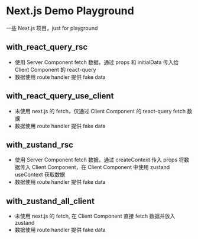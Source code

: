 # Next.js Demo Playground

一些 Next.js 项目，just for playground

## with_react_query_rsc

* 使用 Server Component fetch 数据，通过 props 和 initialData 传入给 Client Component 的 react-query
* 数据使用 route handler 提供 fake data

## with_react_query_use_client 

* 未使用 next.js 的 fetch，仅通过 Client Component 的 react-query fetch 数据
* 数据使用 route handler 提供 fake data

## with_zustand_rsc

* 使用 Server Component fetch 数据，通过 createContext 传入 props 将数据传入 Client Component，在 Client Component 中使用 zustand useContext 获取数据
* 数据使用 route handler 提供 fake data

## with_zustand_all_client

* 未使用 next.js 的 fetch, 在 Client Component 直接 fetch 数据并放入 zustand
* 数据使用 route handler 提供 fake data
